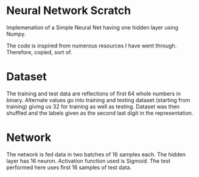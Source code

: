 # Neural Network Scratch
Implemenation of a Simple Neural Net having one hidden layer using Numpy.

The code is inspired from numerous resources I have went through. Therefore, copied, sort of.

# Dataset
The training and test data are reflections of first 64 whole numbers in binary. Alternate values go into training and testing dataset (starting from training) giving us 32 for training as well as testing.
Dataset was then shuffled and the labels given as the second last digit in the representation.

# Network
The network is fed data in two batches of 16 samples each. The hidden layer has 16 neuron.
Activation function used is Sigmoid.
The test performed here uses first 16 samples of test data.
